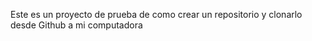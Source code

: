 Este es un proyecto de prueba de como crear un repositorio y clonarlo desde Github a mi computadora
